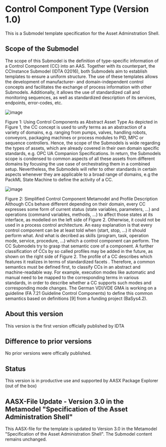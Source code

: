 # Control Component Type (Version 1.0) 

This is a Submodel template specification for the Asset Adminstration Shell.

## Scope of the Submodel 

The scope of this Submodel is the definition of type-specific information of a Control Component (CC) into an AAS. Together with its counterpart, the CCInstance Submodel (IDTA 02016), both Submodels aim to establish templates to ensure a uniform structure. The use of these templates allows the development of manufacturer- and domain-independent control concepts and facilitates the exchange of process information with other Submodels. Additionally, it allows the use of standardized call and monitoring sequences, as well as standardized description of its services, endpoints, error-codes, etc.

![image](https://user-images.githubusercontent.com/93717810/231377636-d7861e44-d581-40e7-8d3b-c168d472255c.png)

 
Figure 1: Using Control Components as Abstract Asset Type
As depicted in Figure 1, the CC concept is used to unify terms as an abstraction of a variety of domains, e.g. ranging from pumps, valves, handling robots, conveyors, packaging machines or process modules to PID, MPC or sequence controllers. Hence, the scope of the Submodels is wide regarding the types of assets, which are already covered in their own domain specific standards, e.g. OPC UA Companion Specifications. In return, the Submodels scope is condensed to common aspects of all these assets from different domains by focusing the use case of orchestrating them in a combined setup. Nevertheless, the Submodels will refer to other standards in certain aspects whenever they are applicable to a broad range of domains, e.g the PackML State Machine to define the activity of a CC.
 
 ![image](https://user-images.githubusercontent.com/93717810/231377732-88252851-8dc3-4fb0-bee8-73f4d83f7260.png)

Figure 2: Simplified Control Component Metamodel and Profile Description
Although CCs behave different depending on their domain, every CC expresses some form of current status (state variables, parameters, …) and operations (command variables, methods, …) to affect those states at its interface, as modelled on the left side of Figure 2. Otherwise, it could not be used in a process control architecture. An easy explanation is that every control component can be at least told when (start, stop, …) it should perform what. And what is decribed as skills (program, task, operation mode, service, procedure, …) which a control component can perform. The CC Submodels try to grasp that semantic core of a component.
A further classification of CCs by so called profiles may be added in the future, as shown on the right side of Figure 2. The profile of a CC describes which features it realizes in terms of standardized facets . Therefore, a common semantics must be defined first, to classify CCs in an abstract and machine-readable way. For example, execution modes like automatic and manual need to be mapped to the corresponding terms in various standards, in order to describe whether a CC supports such modes and corresponding mode changes. The German VDI/VDE GMA is working on a guideline (FA 7.21 Guideline Control Components) to define this common semantics based on definitions [9] from a funding project (BaSys4.2).



## About this version

This version is the first version officially published by IDTA


## Difference to prior versions

No prior versions were offically published.

## Status

This version is in productive use and supported by AASX Package Explorer (out of the box)

## AASX-File Update - Version 3.0 in the Metamodel "Specification of the Asset Administration Shell"

This AASX-file for the template is updated to Version 3.0 in the Metamodel "Specification of the Asset Administration Shell". The Submodel content remains unchanged.
